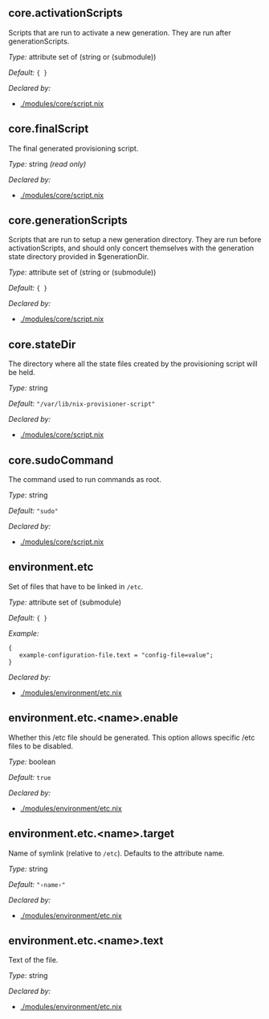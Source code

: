 ## core\.activationScripts

Scripts that are run to activate a new generation\.
They are run after generationScripts\.



*Type:*
attribute set of (string or (submodule))



*Default:*
` { } `

*Declared by:*
 - [\./modules/core/script\.nix](https://github.com/mdarocha/nix-provisioner-script/tree/main//modules/core/script.nix)



## core\.finalScript



The final generated provisioning script\.



*Type:*
string *(read only)*

*Declared by:*
 - [\./modules/core/script\.nix](https://github.com/mdarocha/nix-provisioner-script/tree/main//modules/core/script.nix)



## core\.generationScripts



Scripts that are run to setup a new generation directory\.
They are run before activationScripts, and should only concert
themselves with the generation state directory provided in $generationDir\.



*Type:*
attribute set of (string or (submodule))



*Default:*
` { } `

*Declared by:*
 - [\./modules/core/script\.nix](https://github.com/mdarocha/nix-provisioner-script/tree/main//modules/core/script.nix)



## core\.stateDir



The directory where all the state files created by the provisioning script will be held\.



*Type:*
string



*Default:*
` "/var/lib/nix-provisioner-script" `

*Declared by:*
 - [\./modules/core/script\.nix](https://github.com/mdarocha/nix-provisioner-script/tree/main//modules/core/script.nix)



## core\.sudoCommand



The command used to run commands as root\.



*Type:*
string



*Default:*
` "sudo" `

*Declared by:*
 - [\./modules/core/script\.nix](https://github.com/mdarocha/nix-provisioner-script/tree/main//modules/core/script.nix)



## environment\.etc



Set of files that have to be linked in ` /etc `\.



*Type:*
attribute set of (submodule)



*Default:*
` { } `



*Example:*

```
{
   example-configuration-file.text = "config-file=value";
}

```

*Declared by:*
 - [\./modules/environment/etc\.nix](https://github.com/mdarocha/nix-provisioner-script/tree/main//modules/environment/etc.nix)



## environment\.etc\.\<name>\.enable



Whether this /etc file should be generated\.  This
option allows specific /etc files to be disabled\.



*Type:*
boolean



*Default:*
` true `

*Declared by:*
 - [\./modules/environment/etc\.nix](https://github.com/mdarocha/nix-provisioner-script/tree/main//modules/environment/etc.nix)



## environment\.etc\.\<name>\.target



Name of symlink (relative to ` /etc `)\.
Defaults to the attribute name\.



*Type:*
string



*Default:*
` "‹name›" `

*Declared by:*
 - [\./modules/environment/etc\.nix](https://github.com/mdarocha/nix-provisioner-script/tree/main//modules/environment/etc.nix)



## environment\.etc\.\<name>\.text



Text of the file\.



*Type:*
string

*Declared by:*
 - [\./modules/environment/etc\.nix](https://github.com/mdarocha/nix-provisioner-script/tree/main//modules/environment/etc.nix)


